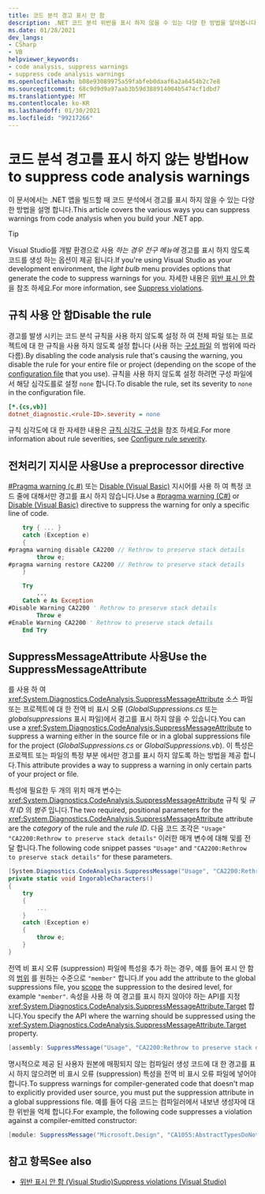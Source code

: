 ```yaml
---
title: 코드 분석 경고 표시 안 함
description: .NET 코드 분석 위반을 표시 하지 않을 수 있는 다양 한 방법을 알아봅니다.
ms.date: 01/28/2021
dev_langs:
- CSharp
- VB
helpviewer_keywords:
- code analysis, suppress warnings
- suppress code analysis warnings
ms.openlocfilehash: b08e93089975a59fabfeb0daaf6a2a6454b2c7e8
ms.sourcegitcommit: 68c9d9d9a97aab3b59d388914004b5474cf1dbd7
ms.translationtype: MT
ms.contentlocale: ko-KR
ms.lasthandoff: 01/30/2021
ms.locfileid: "99217266"
---
```

# <a name="how-to-suppress-code-analysis-warnings"></a><span data-ttu-id="615e1-103">코드 분석 경고를 표시 하지 않는 방법</span><span class="sxs-lookup"><span data-stu-id="615e1-103">How to suppress code analysis warnings</span></span>

<span data-ttu-id="615e1-104">이 문서에서는 .NET 앱을 빌드할 때 코드 분석에서 경고를 표시 하지 않을 수 있는 다양 한 방법을 설명 합니다.</span><span class="sxs-lookup"><span data-stu-id="615e1-104">This article covers the various ways you can suppress warnings from code analysis when you build your .NET app.</span></span>

> [!TIP]
> <span data-ttu-id="615e1-105">Visual Studio를 개발 환경으로 사용 *하는 경우 전구 메뉴에* 경고를 표시 하지 않도록 코드를 생성 하는 옵션이 제공 됩니다.</span><span class="sxs-lookup"><span data-stu-id="615e1-105">If you're using Visual Studio as your development environment, the *light bulb* menu provides options that generate the code to suppress warnings for you.</span></span> <span data-ttu-id="615e1-106">자세한 내용은 [위반 표시 안 함](/visualstudio/code-quality/use-roslyn-analyzers?#suppress-violations)을 참조 하세요.</span><span class="sxs-lookup"><span data-stu-id="615e1-106">For more information, see [Suppress violations](/visualstudio/code-quality/use-roslyn-analyzers?#suppress-violations).</span></span>

## <a name="disable-the-rule"></a><span data-ttu-id="615e1-107">규칙 사용 안 함</span><span class="sxs-lookup"><span data-stu-id="615e1-107">Disable the rule</span></span>

<span data-ttu-id="615e1-108">경고를 발생 시키는 코드 분석 규칙을 사용 하지 않도록 설정 하 여 전체 파일 또는 프로젝트에 대 한 규칙을 사용 하지 않도록 설정 합니다 (사용 하는 [구성 파일](configuration-files.md) 의 범위에 따라 다름).</span><span class="sxs-lookup"><span data-stu-id="615e1-108">By disabling the code analysis rule that's causing the warning, you disable the rule for your entire file or project (depending on the scope of the [configuration file](configuration-files.md) that you use).</span></span> <span data-ttu-id="615e1-109">규칙을 사용 하지 않도록 설정 하려면 구성 파일에서 해당 심각도를로 설정 `none` 합니다.</span><span class="sxs-lookup"><span data-stu-id="615e1-109">To disable the rule, set its severity to `none` in the configuration file.</span></span>

```ini
[*.{cs,vb}]
dotnet_diagnostic.<rule-ID>.severity = none
```

<span data-ttu-id="615e1-110">규칙 심각도에 대 한 자세한 내용은 [규칙 심각도 구성](~/docs/fundamentals/code-analysis/configuration-options.md#severity-level)을 참조 하세요.</span><span class="sxs-lookup"><span data-stu-id="615e1-110">For more information about rule severities, see [Configure rule severity](~/docs/fundamentals/code-analysis/configuration-options.md#severity-level).</span></span>

## <a name="use-a-preprocessor-directive"></a><span data-ttu-id="615e1-111">전처리기 지시문 사용</span><span class="sxs-lookup"><span data-stu-id="615e1-111">Use a preprocessor directive</span></span>

<span data-ttu-id="615e1-112">[#Pragma warning (c #)](../../csharp/language-reference/preprocessor-directives/preprocessor-pragma-warning.md) 또는 [Disable (Visual Basic)](../../visual-basic/language-reference/directives/disable-enable.md) 지시어를 사용 하 여 특정 코드 줄에 대해서만 경고를 표시 하지 않습니다.</span><span class="sxs-lookup"><span data-stu-id="615e1-112">Use a [#pragma warning (C#)](../../csharp/language-reference/preprocessor-directives/preprocessor-pragma-warning.md) or [Disable (Visual Basic)](../../visual-basic/language-reference/directives/disable-enable.md) directive to suppress the warning for only a specific line of code.</span></span>

```csharp
    try { ... }
    catch (Exception e)
    {
#pragma warning disable CA2200 // Rethrow to preserve stack details
        throw e;
#pragma warning restore CA2200 // Rethrow to preserve stack details
    }
```

```vb
    Try
        ...
    Catch e As Exception
#Disable Warning CA2200 ' Rethrow to preserve stack details
        Throw e
#Enable Warning CA2200 ' Rethrow to preserve stack details
    End Try
```

## <a name="use-the-suppressmessageattribute"></a><span data-ttu-id="615e1-113">SuppressMessageAttribute 사용</span><span class="sxs-lookup"><span data-stu-id="615e1-113">Use the SuppressMessageAttribute</span></span>

<span data-ttu-id="615e1-114">를 사용 하 여 <xref:System.Diagnostics.CodeAnalysis.SuppressMessageAttribute> 소스 파일 또는 프로젝트에 대 한 전역 비 표시 오류 (*GlobalSuppressions.cs* 또는 *globalsuppressions* 표시 파일)에서 경고를 표시 하지 않을 수 있습니다.</span><span class="sxs-lookup"><span data-stu-id="615e1-114">You can use a <xref:System.Diagnostics.CodeAnalysis.SuppressMessageAttribute> to suppress a warning either in the source file or in a global suppressions file for the project (*GlobalSuppressions.cs* or *GlobalSuppressions.vb*).</span></span> <span data-ttu-id="615e1-115">이 특성은 프로젝트 또는 파일의 특정 부분 에서만 경고를 표시 하지 않도록 하는 방법을 제공 합니다.</span><span class="sxs-lookup"><span data-stu-id="615e1-115">This attribute provides a way to suppress a warning in only certain parts of your project or file.</span></span>

<span data-ttu-id="615e1-116">특성에 필요한 두 개의 위치 매개 변수는 <xref:System.Diagnostics.CodeAnalysis.SuppressMessageAttribute> 규칙 및 *규칙 ID* 의 *범주* 입니다.</span><span class="sxs-lookup"><span data-stu-id="615e1-116">The two required, positional parameters for the <xref:System.Diagnostics.CodeAnalysis.SuppressMessageAttribute> attribute are the *category* of the rule and the *rule ID*.</span></span> <span data-ttu-id="615e1-117">다음 코드 조각은 `"Usage"` `"CA2200:Rethrow to preserve stack details"` 이러한 매개 변수에 대해 및를 전달 합니다.</span><span class="sxs-lookup"><span data-stu-id="615e1-117">The following code snippet passes `"Usage"` and `"CA2200:Rethrow to preserve stack details"` for these parameters.</span></span>

```csharp
[System.Diagnostics.CodeAnalysis.SuppressMessage("Usage", "CA2200:Rethrow to preserve stack details", Justification = "Not production code.")]
private static void IngorableCharacters()
{
    try
    {
        ...
    }
    catch (Exception e)
    {
        throw e;
    }
}
```

<span data-ttu-id="615e1-118">전역 비 표시 오류 (suppression) 파일에 특성을 추가 하는 경우, 예를 들어 표시 안 함의 [범위](xref:System.Diagnostics.CodeAnalysis.SuppressMessageAttribute.Scope) 를 원하는 수준으로 `"member"` 합니다.</span><span class="sxs-lookup"><span data-stu-id="615e1-118">If you add the attribute to the global suppressions file, you [scope](xref:System.Diagnostics.CodeAnalysis.SuppressMessageAttribute.Scope) the suppression to the desired level, for example `"member"`.</span></span> <span data-ttu-id="615e1-119">속성을 사용 하 여 경고를 표시 하지 않아야 하는 API를 지정 <xref:System.Diagnostics.CodeAnalysis.SuppressMessageAttribute.Target> 합니다.</span><span class="sxs-lookup"><span data-stu-id="615e1-119">You specify the API where the warning should be suppressed using the <xref:System.Diagnostics.CodeAnalysis.SuppressMessageAttribute.Target> property.</span></span>

```csharp
[assembly: SuppressMessage("Usage", "CA2200:Rethrow to preserve stack details", Justification = "Not production code.", Scope = "member", Target = "~M:MyApp.Program.IngorableCharacters")]
```

<span data-ttu-id="615e1-120">명시적으로 제공 된 사용자 원본에 매핑되지 않는 컴파일러 생성 코드에 대 한 경고를 표시 하지 않으려면 비 표시 오류 (suppression) 특성을 전역 비 표시 오류 파일에 넣어야 합니다.</span><span class="sxs-lookup"><span data-stu-id="615e1-120">To suppress warnings for compiler-generated code that doesn't map to explicitly provided user source, you must put the suppression attribute in a global suppressions file.</span></span> <span data-ttu-id="615e1-121">예를 들어 다음 코드는 컴파일러에서 내보낸 생성자에 대 한 위반을 억제 합니다.</span><span class="sxs-lookup"><span data-stu-id="615e1-121">For example, the following code suppresses a violation against a compiler-emitted constructor:</span></span>

```csharp
[module: SuppressMessage("Microsoft.Design", "CA1055:AbstractTypesDoNotHavePublicConstructors", Scope="member", Target="MyTools.Type..ctor()")]
```

## <a name="see-also"></a><span data-ttu-id="615e1-122">참고 항목</span><span class="sxs-lookup"><span data-stu-id="615e1-122">See also</span></span>

- [<span data-ttu-id="615e1-123">위반 표시 안 함 (Visual Studio)</span><span class="sxs-lookup"><span data-stu-id="615e1-123">Suppress violations (Visual Studio)</span></span>](/visualstudio/code-quality/use-roslyn-analyzers?#suppress-violations)
